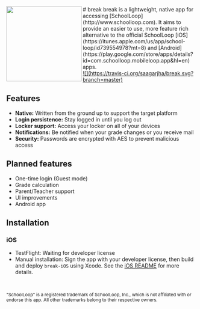 <img src="http://saagarjha.github.io/break/images/AppIcon.png" width="200" height="200" align="left">
# break
break is a lightweight, native app for accessing [SchoolLoop](http://www.schoolloop.com). It aims to provide an easier to use, more feature rich alternative to the official SchoolLoop [iOS](https://itunes.apple.com/us/app/school-loop/id739554978?mt=8) and [Android](https://play.google.com/store/apps/details?id=com.schoolloop.mobileloop.app&hl=en) apps.
<br>
<a href="https://travis-ci.org/saagarjha/break">
	![](https://travis-ci.org/saagarjha/break.svg?branch=master)
</a>
<br>

## Features
* **Native:** Written from the ground up to support the target platform
* **Login persistence:** Stay logged in until you log out
* **Locker support:** Access your locker on all of your devices
* **Notifications:** Be notified when your grade changes or you receive mail
* **Security:** Passwords are encrypted with AES to prevent malicious access

## Planned features
* One-time login (Guest mode)
* Grade calculation
* Parent/Teacher support
* UI improvements
* Android app

## Installation
### iOS
* TestFlight: Waiting for developer license
* Manual installation: Sign the app with your developer license, then build and deploy `break-iOS` using Xcode. See the [iOS README](./break-iOS) for more details.
<br>

<sup>"SchoolLoop" is a registered trademark of SchoolLoop, Inc., which is not affiliated with or endorse this app. All other trademarks belong to their respective owners.</sup>